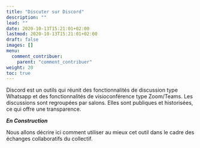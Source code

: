 ```yaml
---
title: "Discuter sur Discord"
description: ""
lead: ""
date: 2020-10-13T15:21:01+02:00
lastmod: 2020-10-13T15:21:01+02:00
draft: false
images: []
menu:
  comment_contribuer:
    parent: "comment_contribuer"
weight: 20
toc: true
---
```


Discord est un outils qui réunit des fonctionnalités de discussion type Whatsapp et des fonctionnalités de visioconférence type Zoom/Teams.
Les discussions sont regroupées par salons. Elles sont publiques et historisées, ce qui offre une transparence.

***En Construction***

Nous allons décrire ici comment utiliser au mieux cet outil dans le cadre des échanges collaboratifs du collectif.
